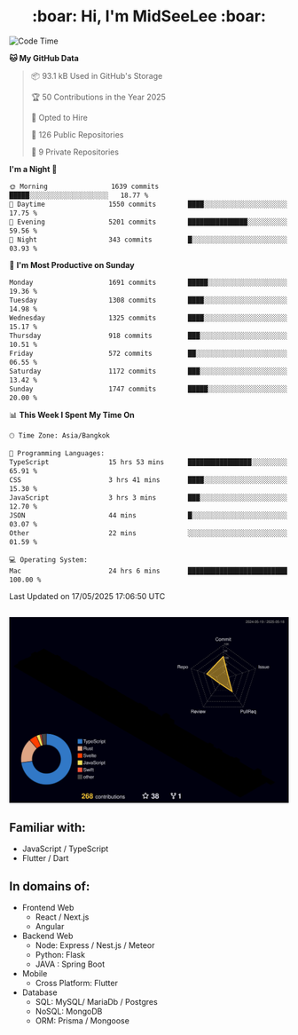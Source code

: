 <h1 align="center"> :boar: Hi, I'm MidSeeLee :boar:</h1>
 
<!--START_SECTION:waka-->
![Code Time](http://img.shields.io/badge/Code%20Time-2%2C902%20hrs%2013%20mins-blue)

**🐱 My GitHub Data** 

> 📦 93.1 kB Used in GitHub's Storage 
 > 
> 🏆 50 Contributions in the Year 2025
 > 
> 💼 Opted to Hire
 > 
> 📜 126 Public Repositories 
 > 
> 🔑 9 Private Repositories 
 > 
**I'm a Night 🦉** 

```text
🌞 Morning                1639 commits        █████░░░░░░░░░░░░░░░░░░░░   18.77 % 
🌆 Daytime                1550 commits        ████░░░░░░░░░░░░░░░░░░░░░   17.75 % 
🌃 Evening                5201 commits        ███████████████░░░░░░░░░░   59.56 % 
🌙 Night                  343 commits         █░░░░░░░░░░░░░░░░░░░░░░░░   03.93 % 
```
📅 **I'm Most Productive on Sunday** 

```text
Monday                   1691 commits        █████░░░░░░░░░░░░░░░░░░░░   19.36 % 
Tuesday                  1308 commits        ████░░░░░░░░░░░░░░░░░░░░░   14.98 % 
Wednesday                1325 commits        ████░░░░░░░░░░░░░░░░░░░░░   15.17 % 
Thursday                 918 commits         ███░░░░░░░░░░░░░░░░░░░░░░   10.51 % 
Friday                   572 commits         ██░░░░░░░░░░░░░░░░░░░░░░░   06.55 % 
Saturday                 1172 commits        ███░░░░░░░░░░░░░░░░░░░░░░   13.42 % 
Sunday                   1747 commits        █████░░░░░░░░░░░░░░░░░░░░   20.00 % 
```


📊 **This Week I Spent My Time On** 

```text
🕑︎ Time Zone: Asia/Bangkok

💬 Programming Languages: 
TypeScript               15 hrs 53 mins      ████████████████░░░░░░░░░   65.91 % 
CSS                      3 hrs 41 mins       ████░░░░░░░░░░░░░░░░░░░░░   15.30 % 
JavaScript               3 hrs 3 mins        ███░░░░░░░░░░░░░░░░░░░░░░   12.70 % 
JSON                     44 mins             █░░░░░░░░░░░░░░░░░░░░░░░░   03.07 % 
Other                    22 mins             ░░░░░░░░░░░░░░░░░░░░░░░░░   01.59 % 

💻 Operating System: 
Mac                      24 hrs 6 mins       █████████████████████████   100.00 % 
```


 Last Updated on 17/05/2025 17:06:50 UTC
<!--END_SECTION:waka-->

##

![](./profile-3d-contrib/profile-night-rainbow.svg)

## Familiar with:
- JavaScript / TypeScript
- Flutter / Dart

## In domains of:
- Frontend Web
  - React / Next.js
  - Angular
- Backend Web
  - Node: Express / Nest.js / Meteor
  - Python: Flask
  - JAVA : Spring Boot
- Mobile
  - Cross Platform: Flutter
- Database
  - SQL: MySQL/ MariaDb / Postgres
  - NoSQL: MongoDB
  - ORM: Prisma / Mongoose

